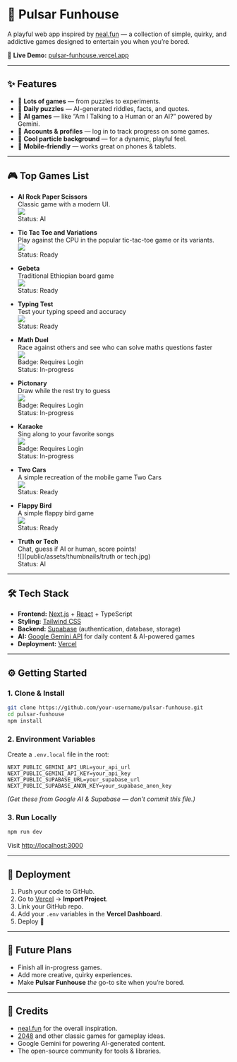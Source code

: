 # 🎡 Pulsar Funhouse

A playful web app inspired by [neal.fun](https://neal.fun) — a collection of simple, quirky, and addictive games designed to entertain you when you’re bored.

🚀 **Live Demo:** [pulsar-funhouse.vercel.app](https://pulsar-funhouse.vercel.app)

---

## ✨ Features

* 🧩 **Lots of games** — from puzzles to experiments.
* 📅 **Daily puzzles** — AI-generated riddles, facts, and quotes.
* 🤖 **AI games** — like “Am I Talking to a Human or an AI?” powered by Gemini.
* 👤 **Accounts & profiles** — log in to track progress on some games.
* 🌌 **Cool particle background** — for a dynamic, playful feel.
* 📱 **Mobile-friendly** — works great on phones & tablets.

---

## 🎮 Top Games List


- **AI Rock Paper Scissors**  
  Classic game with a modern UI.  
  ![](public/assets/thumbnails/rock-paper-scissor.jpg)  
  Status: AI

- **Tic Tac Toe and Variations**  
  Play against the CPU in the popular tic-tac-toe game or its variants.  
  ![](public/assets/thumbnails/tic-tac-toe.png)  
  Status: Ready

- **Gebeta**  
  Traditional Ethiopian board game  
  ![](public/assets/thumbnails/gebeta.jpg)  
  Status: Ready

- **Typing Test**  
  Test your typing speed and accuracy  
  ![](public/assets/thumbnails/typing-test.jpg)  
  Status: Ready

- **Math Duel**  
  Race against others and see who can solve maths questions faster  
  ![](public/assets/thumbnails/math-duel.png)  
  Badge: Requires Login  
  Status: In-progress

- **Pictonary**  
  Draw while the rest try to guess  
  ![](public/assets/thumbnails/pictonary.jpg)  
  Badge: Requires Login  
  Status: In-progress

- **Karaoke**  
  Sing along to your favorite songs  
  ![](public/assets/thumbnails/kareoke.jpg)  
  Badge: Requires Login  
  Status: In-progress

- **Two Cars**  
  A simple recreation of the mobile game Two Cars  
  ![](public/assets/thumbnails/two-cars.jpg)  
  Status: Ready

- **Flappy Bird**  
  A simple flappy bird game  
  ![](public/assets/thumbnails/flappy-bird.png)  
  Status: Ready

- **Truth or Tech**  
  Chat, guess if AI or human, score points!  
  ![](public/assets/thumbnails/truth or tech.jpg)  
  Status: AI


---

## 🛠 Tech Stack

* **Frontend:** [Next.js](https://nextjs.org/) + [React](https://react.dev/) + TypeScript
* **Styling:** [Tailwind CSS](https://tailwindcss.com/)
* **Backend:** [Supabase](https://supabase.com/) (authentication, database, storage)
* **AI:** [Google Gemini API](https://ai.google/) for daily content & AI-powered games
* **Deployment:** [Vercel](https://vercel.com/)

---

## ⚙️ Getting Started

### 1. Clone & Install

```bash
git clone https://github.com/your-username/pulsar-funhouse.git
cd pulsar-funhouse
npm install
```

### 2. Environment Variables

Create a `.env.local` file in the root:

```env
NEXT_PUBLIC_GEMINI_API_URL=your_api_url
NEXT_PUBLIC_GEMINI_API_KEY=your_api_key
NEXT_PUBLIC_SUPABASE_URL=your_supabase_url
NEXT_PUBLIC_SUPABASE_ANON_KEY=your_supabase_anon_key
```

*(Get these from Google AI & Supabase — don’t commit this file.)*

### 3. Run Locally

```bash
npm run dev
```

Visit [http://localhost:3000](http://localhost:3000)

---

## 🚀 Deployment

1. Push your code to GitHub.
2. Go to [Vercel](https://vercel.com/) → **Import Project**.
3. Link your GitHub repo.
4. Add your `.env` variables in the **Vercel Dashboard**.
5. Deploy 🎉

---

## 🔮 Future Plans

* Finish all in-progress games.
* Add more creative, quirky experiences.
* Make **Pulsar Funhouse** *the* go-to site when you’re bored.

---

## 🙏 Credits

* [neal.fun](https://neal.fun) for the overall inspiration.
* [2048](https://play2048.co) and other classic games for gameplay ideas.
* Google Gemini for powering AI-generated content.
* The open-source community for tools & libraries.